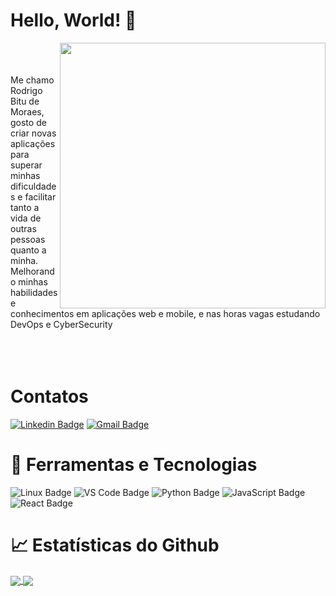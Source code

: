 # Hello, World! 👋

<img align="right" src="https://github.com/rodbitu/rodbitu/blob/master/undraw_programming_2svr%20(1).png" width="425"/>

<br/>
<br/>
<br/>
Me chamo Rodrigo Bitu de Moraes, gosto de criar novas aplicações para superar minhas dificuldades e facilitar tanto a vida de outras pessoas quanto a minha. Melhorando minhas habilidades e conhecimentos em aplicações web e mobile, e nas horas vagas estudando DevOps e CyberSecurity
<br/>
<br/>
<br/>
<br/>


# Contatos

[![Linkedin Badge](https://img.shields.io/badge/-LinkedIn-blue?style=flat-square&logo=Linkedin&logoColor=white&link=https://www.linkedin.com/in/rodrigo-bitu-de-moraes-366037191/)](https://www.linkedin.com/in/rodrigo-bitu-de-moraes-366037191) [![Gmail Badge](https://img.shields.io/badge/-Gmail-c14438?style=flat-square&logo=Gmail&logoColor=white&link=mailtodigomoraes0@gmail.com)](digomoraes0@gmail.com)


# 🔧 Ferramentas e Tecnologias

![Linux Badge](https://camo.githubusercontent.com/74991c1110d34aa7c7363a478bdf8a0a065a32bdfb640d817641983226ed4af6/68747470733a2f2f696d672e736869656c64732e696f2f62616467652f4f532d4c696e75782d696e666f726d6174696f6e616c3f7374796c653d666c6174266c6f676f3d6c696e7578266c6f676f436f6c6f723d776869746526636f6c6f723d326262633861) ![VS Code Badge](https://camo.githubusercontent.com/98b8e4508fbe4d492cde50d69d88e4b27c788b61754be1aed3273e065e003f74/68747470733a2f2f696d672e736869656c64732e696f2f62616467652f456469746f722d5653436f64652d696e666f726d6174696f6e616c3f7374796c653d666c6174266c6f676f3d76697375616c2d73747564696f2d636f6465266c6f676f436f6c6f723d776869746526636f6c6f723d326262633861) ![Python Badge](https://camo.githubusercontent.com/d38e6cc39779250a2835bf8ed3a72d10dbe3b05fa6527baa3f6f1e8e8bd056bf/68747470733a2f2f696d672e736869656c64732e696f2f62616467652f436f64652d507974686f6e2d696e666f726d6174696f6e616c3f7374796c653d666c6174266c6f676f3d707974686f6e266c6f676f436f6c6f723d776869746526636f6c6f723d326262633861) ![JavaScript Badge](https://camo.githubusercontent.com/3743183e9684c11f41a1edd857120ba777b69d87bc145470f0c429bfb1fe6390/68747470733a2f2f696d672e736869656c64732e696f2f62616467652f436f64652d4a6176615363726970742d696e666f726d6174696f6e616c3f7374796c653d666c6174266c6f676f3d6a617661736372697074266c6f676f436f6c6f723d776869746526636f6c6f723d326262633861) ![React Badge](https://camo.githubusercontent.com/98e18f4b53b271d69cde51ec67c6ced57f7f329754072ebf8ea896bf08cd7e6a/68747470733a2f2f696d672e736869656c64732e696f2f62616467652f436f64652d52656163742d696e666f726d6174696f6e616c3f7374796c653d666c6174266c6f676f3d7265616374266c6f676f436f6c6f723d776869746526636f6c6f723d326262633861)

# 📈 Estatísticas do Github

<a href="https://github.com/anuraghazra/github-readme-stats">
  <img align="center" src="https://github-readme-stats.vercel.app/api/top-langs/?username=rodbitu&theme=blue-green" />
</a>
<a href="https://github.com/anuraghazra/convoychat">
  <img align="center" src="https://github-readme-stats.vercel.app/api?username=rodbitu&line_height=27&show_icons=true&count_private=true&theme=blue-green" />
</a>
